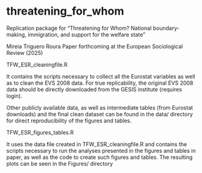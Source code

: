 # threatening_for_whom
Replication package for “Threatening for Whom?  National boundary-making, immigration, and support for the welfare state”

Mireia Triguero Roura
Paper forthcoming at the European Sociological Review (2025)

TFW_ESR_cleaningfile.R

It contains the scripts necessary to collect all the Eurostat variables as well as to clean the EVS 2008 data. For true replicability, the original EVS 2008 data should be directly downloaded from the GESIS institute (requires login).

Other publicly available data, as well as intermediate tables (from Eurostat downloads) and the final clean dataset can be found in the data/ directory for direct reproducibility of the figures and tables.

TFW_ESR_figures_tables.R

It uses the data file created in TFW_ESR_cleaningfile.R and contains the scripts necessary to run the analyses presented in the figures and tables in paper, as well as the code to create such figures and tables. The resulting plots can be seen in the Figures/ directory


